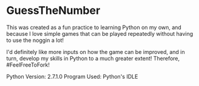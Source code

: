 # GuessTheNumber

This was created as a fun practice to learning Python on my own, and because I love simple games that can be played repeatedly without having to use the noggin a lot!

I'd definitely like more inputs on how the game can be improved, and in turn, develop my skills in Python to a much greater extent! Therefore, #FeelFreeToFork!

Python Version: 2.7.1.0
Program Used: Python's IDLE

